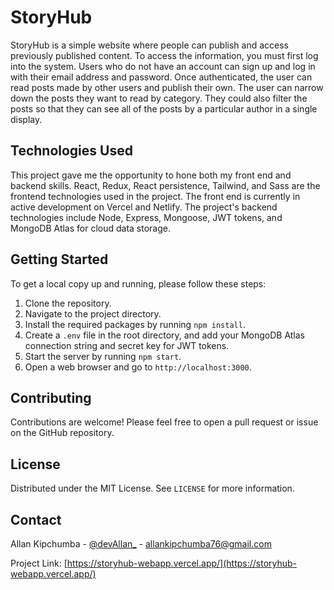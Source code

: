 # StoryHub

StoryHub is a simple website where people can publish and access previously published content. To access the information, you must first log into the system. Users who do not have an account can sign up and log in with their email address and password. Once authenticated, the user can read posts made by other users and publish their own. The user can narrow down the posts they want to read by category. They could also filter the posts so that they can see all of the posts by a particular author in a single display.

## Technologies Used

This project gave me the opportunity to hone both my front end and backend skills. React, Redux, React persistence, Tailwind, and Sass are the frontend technologies used in the project. The front end is currently in active development on Vercel and Netlify. The project's backend technologies include Node, Express, Mongoose, JWT tokens, and MongoDB Atlas for cloud data storage.

## Getting Started

To get a local copy up and running, please follow these steps:

1. Clone the repository.
2. Navigate to the project directory.
3. Install the required packages by running `npm install`.
4. Create a `.env` file in the root directory, and add your MongoDB Atlas connection string and secret key for JWT tokens.
5. Start the server by running `npm start`.
6. Open a web browser and go to `http://localhost:3000`.

## Contributing

Contributions are welcome! Please feel free to open a pull request or issue on the GitHub repository.

## License

Distributed under the MIT License. See `LICENSE` for more information.

## Contact

Allan Kipchumba - [@devAllan_](https://twitter.com/devAllan_) - allankipchumba76@gmail.com

Project Link: [https://storyhub-webapp.vercel.app/](https://storyhub-webapp.vercel.app/)

